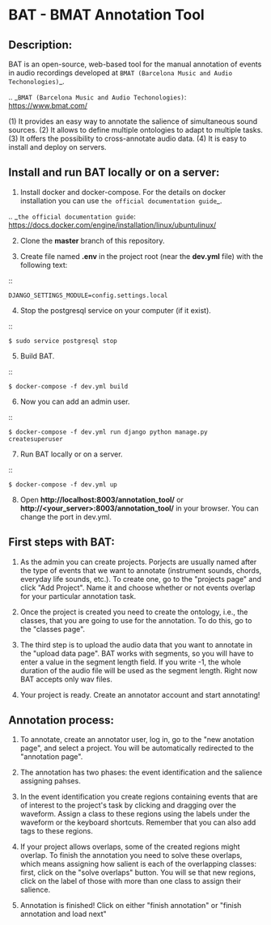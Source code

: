BAT - BMAT Annotation Tool
==========

Description:
--------------

BAT is an open-source, web-based tool for the manual annotation of events in audio recordings developed at `BMAT (Barcelona Music and Audio Techonologies)`_.

.. _`BMAT (Barcelona Music and Audio Techonologies)`: https://www.bmat.com/

(1) It provides an easy way to annotate the salience of simultaneous sound sources.
(2) It allows to define multiple ontologies to adapt to multiple tasks.
(3) It offers the possibility to cross-annotate audio data. 
(4) It is easy to install and deploy on servers.

Install and run BAT locally or on a server:
--------------

1. Install docker and docker-compose. For the details on docker installation you can use `the official documentation guide`_.

.. _`the official documentation guide`: https://docs.docker.com/engine/installation/linux/ubuntulinux/


2. Clone the **master** branch of this repository.


3. Create file named **.env** in the project root (near the **dev.yml** file) with the following text:

::

    DJANGO_SETTINGS_MODULE=config.settings.local

4. Stop the postgresql service on your computer (if it exist).

::

    $ sudo service postgresql stop

5. Build BAT.

::

    $ docker-compose -f dev.yml build
    
6. Now you can add an admin user.

::

    $ docker-compose -f dev.yml run django python manage.py createsuperuser

7. Run BAT locally or on a server.

::

    $ docker-compose -f dev.yml up



8. Open **http://localhost:8003/annotation_tool/** or **http://<your_server>:8003/annotation_tool/** in your browser. You can change the port in dev.yml.

First steps with BAT:
--------------

1. As the admin you can create projects. Porjects are usually named after the type of events that we want to annotate (instrument sounds, chords, everyday life sounds, etc.). To create one, go to the "projects page" and click "Add Project". Name it and choose whether or not events overlap for your particular annotation task.

2. Once the project is created you need to create the ontology, i.e., the classes, that you are going to use for the annotation. To do this, go to the "classes page". 

3. The third step is to upload the audio data that you want to annotate in the "upload data page". BAT works with segments, so you will have to enter a value in the segment length field. If you write -1, the whole duration of the audio file will be used as the segment length. Right now BAT accepts only wav files. 

4. Your project is ready. Create an annotator account and start annotating!

Annotation process:
--------------

1. To annotate, create an annotator user, log in, go to the "new anotation page", and select a project. You will be automatically redirected to the "annotation page".

2. The annotation has two phases: the event identification and the salience assigning pahses.

3. In the event identification you create regions containing events that are of interest to the project's task by clicking and dragging over the waveform. Assign a class to these regions using the labels under the waveform or the keyboard shortcuts. Remember that you can also add tags to these regions.

4. If your project allows overlaps, some of the created regions might overlap. To finish the annotation you need to solve these overlaps, which means assigning how salient is each of the overlapping classes: first, click on the "solve overlaps" button. You will se that new regions, click on the label of those with more than one class to assign their salience.

5. Annotation is finished! Click on either "finish annotation" or "finish annotation and load next"
